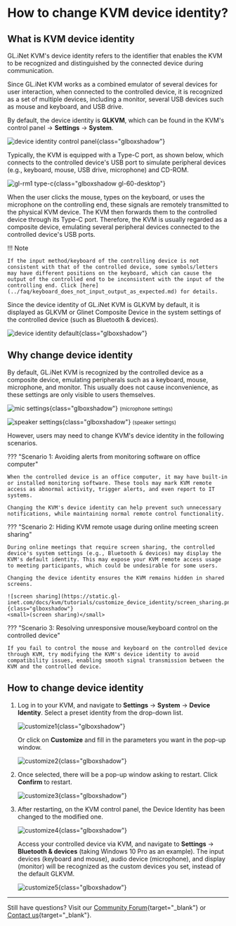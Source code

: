 # How to change KVM device identity?

## What is KVM device identity

GL.iNet KVM's device identity refers to the identifier that enables the KVM to be recognized and distinguished by the connected device during communication. 

Since GL.iNet KVM works as a combined emulator of several devices for user interaction, when connected to the controlled device, it is recognized as a set of multiple devices, including a monitor, several USB devices such as mouse and keyboard, and USB drive. 

By default, the device identity is **GLKVM**, which can be found in the KVM's control panel -> **Settings** -> **System**. 

![device identity control panel](https://static.gl-inet.com/docs/kvm/tutorials/customize_device_identity/device_identity.png){class="glboxshadow"}

Typically, the KVM is equipped with a Type-C port, as shown below, which connects to the controlled device's USB port to simulate peripheral devices (e.g., keyboard, mouse, USB drive, microphone) and CD-ROM. 

![gl-rm1 type-c](https://static.gl-inet.com/docs/kvm/tutorials/customize_device_identity/gl-rm1-type-c.png){class="glboxshadow gl-60-desktop"}

When the user clicks the mouse, types on the keyboard, or uses the microphone on the controlling end, these signals are remotely transmitted to the physical KVM device. The KVM then forwards them to the controlled device through its Type-C port. Therefore, the KVM is usually regarded as a composite device, emulating several peripheral devices connected to the controlled device's USB ports.

!!! Note

    If the input method/keyboard of the controlling device is not consistent with that of the controlled device, some symbols/letters may have different positions on the keyboard, which can cause the output of the controlled end to be inconsistent with the input of the controlling end. Click [here](../faq/keyboard_does_not_input_output_as_expected.md) for details.

Since the device identity of GL.iNet KVM is GLKVM by default, it is displayed as GLKVM or Glinet Composite Device in the system settings of the controlled device (such as Bluetooth & devices).

![device identity default](https://static.gl-inet.com/docs/kvm/tutorials/customize_device_identity/identity_default.png){class="glboxshadow"}

## Why change device identity

By default, GL.iNet KVM is recognized by the controlled device as a composite device, emulating peripherals such as a keyboard, mouse, microphone, and monitor. This usually does not cause inconvenience, as these settings are only visible to users themselves.

![mic settings](https://static.gl-inet.com/docs/kvm/tutorials/customize_device_identity/mic.png){class="glboxshadow"}
<small>(microphone settings)</small>

![speaker settings](https://static.gl-inet.com/docs/kvm/tutorials/customize_device_identity/speaker.png){class="glboxshadow"}
<small>(speaker settings)</small>

However, users may need to change KVM's device identity in the following scenarios.

??? "Scenario 1: Avoiding alerts from monitoring software on office computer"

    When the controlled device is an office computer, it may have built-in or installed monitoring software. These tools may mark KVM remote access as abnormal activity, trigger alerts, and even report to IT systems. 
    
    Changing the KVM's device identity can help prevent such unnecessary notifications, while maintaining normal remote control functionality.

??? "Scenario 2: Hiding KVM remote usage during online meeting screen sharing"

    During online meetings that require screen sharing, the controlled device's system settings (e.g., Bluetooth & devices) may display the KVM's default identity. This may expose your KVM remote access usage to meeting participants, which could be undesirable for some users. 

    Changing the device identity ensures the KVM remains hidden in shared screens.

    ![screen sharing](https://static.gl-inet.com/docs/kvm/tutorials/customize_device_identity/screen_sharing.png){class="glboxshadow"}
    <small>(screen sharing)</small>

??? "Scenario 3: Resolving unresponsive mouse/keyboard control on the controlled device"

    If you fail to control the mouse and keyboard on the controlled device through KVM, try modifying the KVM's device identity to avoid compatibility issues, enabling smooth signal transmission between the KVM and the controlled device.

## How to change device identity

1. Log in to your KVM, and navigate to **Settings** -> **System** -> **Device Identity**. Select a preset identity from the drop-down list.

    ![customize1](https://static.gl-inet.com/docs/kvm/tutorials/customize_device_identity/customize1.jpg){class="glboxshadow"}

    Or click on **Customize** and fill in the parameters you want in the pop-up window.

    ![customize2](https://static.gl-inet.com/docs/kvm/tutorials/customize_device_identity/customize2.jpg){class="glboxshadow"}

2. Once selected, there will be a pop-up window asking to restart. Click **Confirm** to restart.

    ![customize3](https://static.gl-inet.com/docs/kvm/tutorials/customize_device_identity/customize3.png){class="glboxshadow"}

3. After restarting, on the KVM control panel, the Device Identity has been changed to the modified one.

    ![customize4](https://static.gl-inet.com/docs/kvm/tutorials/customize_device_identity/customize4.jpg){class="glboxshadow"}

    Access your controlled device via KVM, and navigate to **Settings** -> **Bluetooth & devices** (taking Windows 10 Pro as an example). The input devices (keyboard and mouse), audio device (microphone), and display (monitor) will be recognized as the custom devices you set, instead of the default GLKVM.

    ![customize5](https://static.gl-inet.com/docs/kvm/tutorials/customize_device_identity/identity_modified.png){class="glboxshadow"}

---

Still have questions? Visit our [Community Forum](https://forum.gl-inet.com){target="_blank"} or [Contact us](https://www.gl-inet.com/contacts/){target="_blank"}.